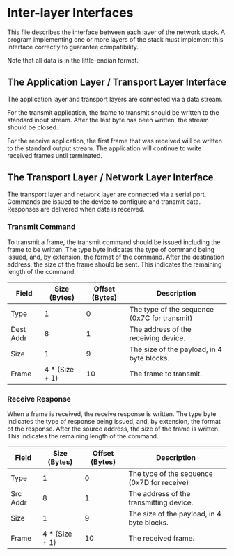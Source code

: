 # Inter-layer Interfaces
This file describes the interface between each layer of the network stack. A program implementing one or more layers of the
stack must implement this interface correctly to guarantee compatibility.

Note that all data is in the little-endian format.

## The Application Layer / Transport Layer Interface
The application layer and transport layers are connected via a data stream.

For the transmit application, the frame to transmit should be written to the standard input stream. After the last byte has
been written, the stream should be closed.

For the receive application, the first frame that was received will be written to the standard output stream. The application
will continue to write received frames until terminated.

## The Transport Layer / Network Layer Interface
The transport layer and network layer are connected via a serial port. Commands are issued to the device to configure and
transmit data. Responses are delivered when data is received.

### Transmit Command
To transmit a frame, the transmit command should be issued including the frame to be written. The type byte indicates the type
of command being issued, and, by extension, the format of the command. After the destination address, the size of the frame
should be sent. This indicates the remaining length of the command.

| Field     | Size (Bytes)   | Offset (Bytes) | Description                                                                   |
|-----------|----------------|----------------|-------------------------------------------------------------------------------|
| Type      | 1              | 0              | The type of the sequence (0x7C for transmit)                                  |
| Dest Addr | 8              | 1              | The address of the receiving device.                                          |
| Size      | 1              | 9              | The size of the payload, in 4 byte blocks.                                    |
| Frame     | 4 * (Size + 1) | 10             | The frame to transmit.                                                        |

### Receive Response
When a frame is received, the receive response is written. The type byte indicates the type of response being issued, and, by
extension, the format of the response. After the source address, the size of the frame is written. This indicates the
remaining length of the command.

| Field     | Size (Bytes)   | Offset (Bytes) | Description                                                                   |
|-----------|----------------|----------------|-------------------------------------------------------------------------------|
| Type      | 1              | 0              | The type of the sequence (0x7D for receive)                                   |
| Src Addr  | 8              | 1              | The address of the transmitting device.                                       |
| Size      | 1              | 9              | The size of the payload, in 4 byte blocks.                                    |
| Frame     | 4 * (Size + 1) | 10             | The received frame.                                                           |